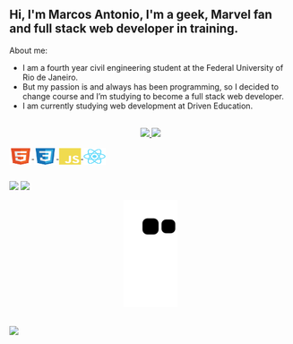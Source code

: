 ## Hi, I'm Marcos Antonio, I'm a geek, Marvel fan and full stack web developer in training.

About me:
- I am a fourth year civil engineering student at the Federal University of Rio de Janeiro.
- But my passion is and always has been programming, so I decided to change course and I’m studying to become a full stack web developer.
- I am currently studying web development at Driven Education.
<!-- - At the same time, I am reinforcing my training by studying through the Alura platform (as a self-taught person) and through HiringCoders. -->
<!-- - I have no preferences regarding languages or tools. I like what works. -->
<!-- - And, I know the name of all pokemons from Pokemon season 1. -->

<br>
<div align="center">
  <a href="https://github.com/marcos-asdes">
  <img height="160em" src="https://github-readme-stats.vercel.app/api?username=marcos-asdes&hide=none&show_icons=true&theme=tokyonight&include_all_commits=true&count_private=true"/>
  <img height="160em" src="https://github-readme-stats.vercel.app/api/top-langs/?username=marcos-asdes&layout=compact&langs_count=7&theme=tokyonight"/>
</div>
<div style="display: inline_block"><br>
  <img align="center" alt="Marcos-HTML" height="30" width="40" src="https://raw.githubusercontent.com/devicons/devicon/master/icons/html5/html5-original.svg">
  <img align="center" alt="Marcos-CSS" height="30" width="40" src="https://raw.githubusercontent.com/devicons/devicon/master/icons/css3/css3-original.svg">
  <img align="center" alt="Marcos-Js" height="30" width="40" src="https://raw.githubusercontent.com/devicons/devicon/master/icons/javascript/javascript-plain.svg">
  <!--FUTURE--><!--<img align="center" alt="Marcos-Ts" height="30" width="40" src="https://raw.githubusercontent.com/devicons/devicon/master/icons/typescript/typescript-plain.svg">-->
  <img align="center" alt="Marcos-React" height="30" width="40" src="https://raw.githubusercontent.com/devicons/devicon/master/icons/react/react-original.svg">
  <!--FUTURE--><!--<img align="center" alt="Marcos-Python" height="30" width="40" src="https://raw.githubusercontent.com/devicons/devicon/master/icons/python/python-original.svg">-->
</div>
  
##
<a href = "mailto:marco.engc@poli.ufrj.br"><img src="https://img.shields.io/badge/Gmail-D14836?style=for-the-badge&logo=gmail&logoColor=white" target="_blank"></a>
<a href="https://www.linkedin.com/in/marcos-asdes/" target="_blank"><img src="https://img.shields.io/badge/-LinkedIn-%230077B5?style=for-the-badge&logo=linkedin&logoColor=white" target="_blank"></a>
  
<div align="center">
  <img src="https://github.com/marcos-asdes/marcos-asdes/blob/output/github-contribution-grid-snake.svg">
</div>
  
<br>
  
![](https://komarev.com/ghpvc/?username=marcos-asdes)
